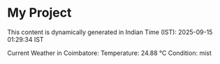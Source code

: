 # My Project

This content is dynamically generated in Indian Time (IST): 2025-09-15 01:29:34 IST


Current Weather in Coimbatore:
Temperature: 24.88 °C
Condition: mist
